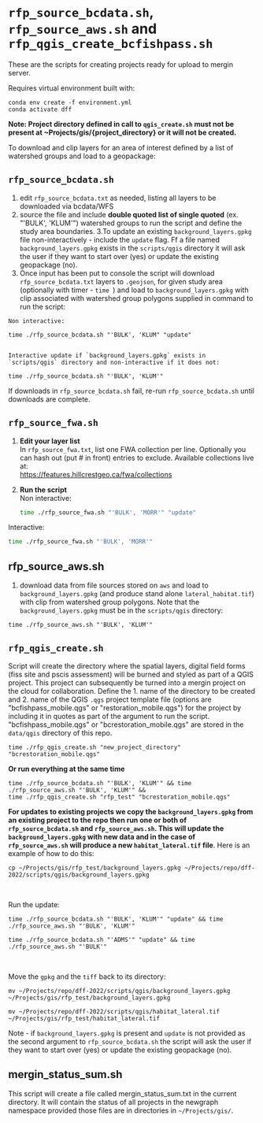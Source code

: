 # `rfp_source_bcdata.sh`, `rfp_source_aws.sh` and `rfp_qgis_create_bcfishpass.sh`
These are the scripts for creating projects ready for upload to mergin server.  

Requires virtual environment built with:
    
    conda env create -f environment.yml
    conda activate dff

**Note: Project directory defined in call to 
`qgis_create.sh` must not be present at ~Projects/gis/{project_directory} or it will not be created.**

To download and clip layers for an area of interest defined by a list of watershed groups and load to a geopackage:


## `rfp_source_bcdata.sh`

  1. edit `rfp_source_bcdata.txt` as needed, listing all layers to be downloaded via bcdata/WFS 
  2. source the file and include **double quoted list of single quoted** (ex. "'BULK', 'KLUM'") watershed groups to run
  the script and define the study area boundaries.
  3.To update an existing `background_layers.gpkg` file non-interactively - include the `update` flag.  Ff a file named
  `background_layers.gpkg` exists in the `scripts/qgis` directory it will ask the user if they want to start over (yes)
  or update the existing geopackage (no).
  4. Once input has been put to console the script will download `rfp_source_bcdata.txt` layers to `.geojson`, for given
  study area (optionally with timer - `time `) and load to `background_layers.gpkg` with clip associated with
  watershed group polygons supplied in command to run the script:
  
    
    Non interactive:
    
    time ./rfp_source_bcdata.sh "'BULK', 'KLUM" "update"
    
    
    Interactive update if `background_layers.gpkg` exists in `scripts/qgis` directory and non-interactive if it does not:
    
    time ./rfp_source_bcdata.sh "'BULK', 'KLUM'"
  
If downloads in `rfp_source_bcdata.sh` fail, re-run `rfp_source_bcdata.sh` until downloads are complete.


## `rfp_source_fwa.sh`

1. **Edit your layer list**  
   In `rfp_source_fwa.txt`, list one FWA collection per line. Optionally you can hash out (put # in front) entries to exclude. 
   Available collections live at:  
   https://features.hillcrestgeo.ca/fwa/collections


3. **Run the script**  
Non interactive:
   ```bash
   time ./rfp_source_fwa.sh "'BULK', 'MORR'" "update"
   ```
   
Interactive:
   ```bash
   time ./rfp_source_fwa.sh "'BULK', 'MORR'"
   ```
   
   
## rfp_source_aws.sh  
  1. download data from file sources stored on `aws` and load to `background_layers.gpkg` (and produce stand alone `lateral_habitat.tif`) 
  with clip from watershed group polygons.  Note that the `background_layers.gpkg` must be in the `scripts/qgis` directory:
  
  		
    time ./rfp_source_aws.sh "'BULK', 'KLUM'"
  		
  		

## `rfp_qgis_create.sh` 

Script will create the directory where the spatial layers, digital field forms (fiss site and pscis assessment) will be 
burned and styled as part of a QGIS project.  This project can subsequently be turned into a mergin project on the cloud 
for collaboration. Define the 1. name of the directory to be created and 2. name of the QGIS `.qgs` project template file
(options are "bcfishpass_mobile.qgs" or "restoration_mobile.qgs") for the project by including it in quotes as part of 
the argument to run the script. "bcfishpass_mobile.qgs" or "bcrestoration_mobile.qgs" are stored in the `data/qgis` directory 
of this repo. 
  
        
    time ./rfp_qgis_create.sh "new_project_directory" "bcrestoration_mobile.qgs"
    

    
**Or run everything at the same time**
  		

    time ./rfp_source_bcdata.sh "'BULK', 'KLUM'" && time ./rfp_source_aws.sh "'BULK', 'KLUM'" && 
    time ./rfp_qgis_create.sh "rfp_test" "bcrestoration_mobile.qgs"


**For updates to existing projects we copy the `background_layers.gpkg` from an existing project to the repo then run one or both of 
`rfp_source_bcdata.sh` and `rfp_source_aws.sh`.  This will update the `background_layers.gpkg` with new data and in the
case of `rfp_source_aws.sh` will produce a new `habitat_lateral.tif` file**.  Here is an example of how to do this:
  
    cp ~/Projects/gis/rfp_test/background_layers.gpkg ~/Projects/repo/dff-2022/scripts/qgis/background_layers.gpkg
  
  <br>
  
Run the update:
  
    time ./rfp_source_bcdata.sh "'BULK', 'KLUM'" "update" && time ./rfp_source_aws.sh "'BULK', 'KLUM'"
    
    time ./rfp_source_bcdata.sh "'ADMS'" "update" && time ./rfp_source_aws.sh "'BULK'"

  
  <br>
  
Move the `gpkg` and the `tiff` back to its directory:
  
    mv ~/Projects/repo/dff-2022/scripts/qgis/background_layers.gpkg ~/Projects/gis/rfp_test/background_layers.gpkg
    
    mv ~/Projects/repo/dff-2022/scripts/qgis/habitat_lateral.tif ~/Projects/gis/rfp_test/habitat_lateral.tif
    
Note - if `background_layers.gpkg` is present and `update` is not provided as the second argument to `rfp_source_bcdata.sh` 
the script will ask the user if they want to start over (yes) or update the existing geopackage (no).
    

## mergin_status_sum.sh
This script will create a file called  mergin_status_sum.txt  in the current directory. It will contain the status of all projects in the  newgraph  namespace provided those files are in directories in `~/Projects/gis/`. 

